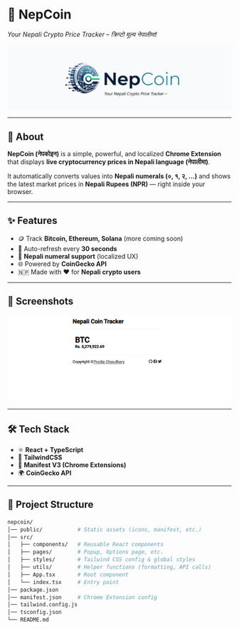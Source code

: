 # 🚀 NepCoin
*Your Nepali Crypto Price Tracker – क्रिप्टो मूल्य नेपालीमा!*

![NepCoin Banner](./public/banner.jpg)

---

## 📖 About  
**NepCoin (नेपकोइन)** is a simple, powerful, and localized **Chrome Extension** that displays **live cryptocurrency prices in Nepali language (नेपालीमा)**.

It automatically converts values into **Nepali numerals (०, १, २, ...)** and shows the latest market prices in **Nepali Rupees (NPR)** — right inside your browser.  

---

## ✨ Features  

- 🪙 Track **Bitcoin, Ethereum, Solana** (more coming soon)  
- 🔄 Auto-refresh every **30 seconds**  
- 🔢 **Nepali numeral support** (localized UX)  
- 🌐 Powered by **CoinGecko API**  
- 🇳🇵 Made with ❤️ for **Nepali crypto users**  

---

## 📸 Screenshots  

 ![Popup Screenshot](./public/Screenshot.png)

---

## 🛠 Tech Stack  

- ⚛️ **React + TypeScript**  
- 🎨 **TailwindCSS**  
- 🔐 **Manifest V3 (Chrome Extensions)**  
- 🌍 **CoinGecko API**  

---

## 📂 Project Structure  

```bash
nepcoin/
│── public/           # Static assets (icons, manifest, etc.)
│── src/  
│   ├── components/   # Reusable React components  
│   ├── pages/        # Popup, Options page, etc.  
│   ├── styles/       # Tailwind CSS config & global styles  
│   ├── utils/        # Helper functions (formatting, API calls)  
│   ├── App.tsx       # Root component  
│   └── index.tsx     # Entry point  
│── package.json  
│── manifest.json     # Chrome Extension config  
│── tailwind.config.js
│── tsconfig.json  
└── README.md  

